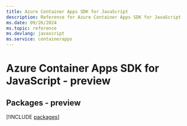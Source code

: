 ```yaml
---
title: Azure Container Apps SDK for JavaScript
description: Reference for Azure Container Apps SDK for JavaScript
ms.date: 09/26/2024
ms.topic: reference
ms.devlang: javascript
ms.service: containerapps
---
```

# Azure Container Apps SDK for JavaScript - preview
## Packages - preview
[!INCLUDE [packages](container-apps-index.md)]